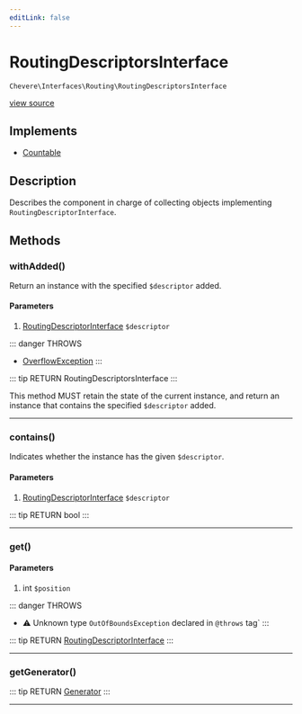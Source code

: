 ```yaml
---
editLink: false
---
```


# RoutingDescriptorsInterface

`Chevere\Interfaces\Routing\RoutingDescriptorsInterface`

[view source](https://github.com/chevere/chevere/blob/master/interfaces/Routing/RoutingDescriptorsInterface.php)

## Implements

- [Countable](https://www.php.net/manual/class.countable)

## Description

Describes the component in charge of collecting objects implementing `RoutingDescriptorInterface`.

## Methods

### withAdded()

Return an instance with the specified `$descriptor` added.

#### Parameters

1. [RoutingDescriptorInterface](./RoutingDescriptorInterface.md) `$descriptor`

::: danger THROWS
- [OverflowException](../../Exceptions/Core/OverflowException.md)
:::

::: tip RETURN
RoutingDescriptorsInterface
:::

This method MUST retain the state of the current instance, and return
an instance that contains the specified `$descriptor` added.

---

### contains()

Indicates whether the instance has the given `$descriptor`.

#### Parameters

1. [RoutingDescriptorInterface](./RoutingDescriptorInterface.md) `$descriptor`

::: tip RETURN
bool
:::

---

### get()

#### Parameters

1. int `$position`

::: danger THROWS
- ⚠ Unknown type `OutOfBoundsException` declared in `@throws` tag`
:::

::: tip RETURN
[RoutingDescriptorInterface](./RoutingDescriptorInterface.md)
:::

---

### getGenerator()

::: tip RETURN
[Generator](https://www.php.net/manual/class.generator)
:::

---
